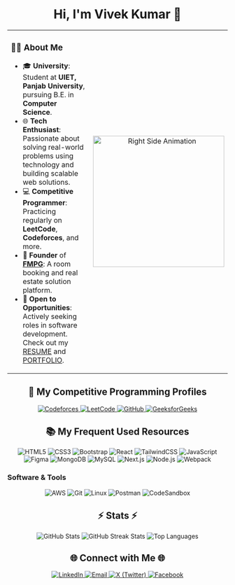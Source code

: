 <h1 align="center">Hi, I'm Vivek Kumar 👋</h1> 

<table border="0" cellspacing="0" cellpadding="0" style="border-collapse: collapse;">
  <tr>
    <td style="width: 50%; vertical-align: top;">
      <h3>👨‍💻 About Me</h3>
      <ul>
        <li>🎓 <strong>University</strong>: Student at <strong>UIET, Panjab University</strong>, pursuing B.E. in <strong>Computer Science</strong>.</li>
        <li>🌐 <strong>Tech Enthusiast</strong>: Passionate about solving real-world problems using technology and building scalable web solutions.</li>
        <li>💻 <strong>Competitive Programmer</strong>: Practicing regularly on <strong>LeetCode</strong>, <strong>Codeforces</strong>, and more.</li>
        <li>💼 <strong>Founder</strong> of <strong><a href="https://fmpg.in" target="_blank">FMPG</a></strong>: A room booking and real estate solution platform.</li>
        <li>💭 <strong>Open to Opportunities</strong>: Actively seeking roles in software development. Check out my <a href="#">RESUME</a> and <a href="#">PORTFOLIO</a>.</li>
      </ul>
    </td>
    <td style="width: 50%; text-align: center;">
      <img src="https://github.com/7oSkaaa/7oSkaaa/raw/main/Images/Right_Side.gif" alt="Right Side Animation" width="300" />
    </td>
  </tr>
</table>




<h2 align="center">🐣 My Competitive Programming Profiles</h2>

<p align="center">
  <a href="https://codeforces.com/profile/vinaytheprogrammer" target="_blank"> 
    <img src="https://img.shields.io/badge/Codeforces-1F8ACB?style=for-the-badge&logo=codeforces&logoColor=white" alt="Codeforces" />
  </a>
  <a href="https://leetcode.com/u/q5lq9sHvTw/" target="_blank"> 
    <img src="https://img.shields.io/badge/LeetCode-FFA116?style=for-the-badge&logo=leetcode&logoColor=black" alt="LeetCode" />
  </a>
  <a href="https://github.com/Vivekkumarprince1" target="_blank">
    <img src="https://img.shields.io/badge/GitHub-181717?style=for-the-badge&logo=github&logoColor=white" alt="GitHub" />
  </a>
  <a href="https://www.geeksforgeeks.org/user/" target="_blank">
    <img src="https://img.shields.io/badge/GeeksforGeeks-0F9D58?style=for-the-badge&logo=geeksforgeeks&logoColor=white" alt="GeeksforGeeks" />
  </a>
</p>

<h2 align="center">📚 My Frequent Used Resources</h2>

<p align="center">
  <img src="https://img.shields.io/badge/HTML5-E34F26?style=for-the-badge&logo=html5&logoColor=white" alt="HTML5" />
  <img src="https://img.shields.io/badge/CSS3-1572B6?style=for-the-badge&logo=css3&logoColor=white" alt="CSS3" />
  <img src="https://img.shields.io/badge/Bootstrap-7952B3?style=for-the-badge&logo=bootstrap&logoColor=white" alt="Bootstrap" />
  <img src="https://img.shields.io/badge/React-61DAFB?style=for-the-badge&logo=react&logoColor=black" alt="React" />
  <img src="https://img.shields.io/badge/TailwindCSS-06B6D4?style=for-the-badge&logo=tailwindcss&logoColor=white" alt="TailwindCSS" />
  <img src="https://img.shields.io/badge/JavaScript-F7DF1E?style=for-the-badge&logo=javascript&logoColor=black" alt="JavaScript" />
  <img src="https://img.shields.io/badge/Figma-F24E1E?style=for-the-badge&logo=figma&logoColor=white" alt="Figma" />
  <img src="https://img.shields.io/badge/MongoDB-47A248?style=for-the-badge&logo=mongodb&logoColor=white" alt="MongoDB" />
  <img src="https://img.shields.io/badge/MySQL-4479A1?style=for-the-badge&logo=mysql&logoColor=white" alt="MySQL" />
  <img src="https://img.shields.io/badge/Next.js-000000?style=for-the-badge&logo=next.js&logoColor=white" alt="Next.js" />
  <img src="https://img.shields.io/badge/Node.js-339933?style=for-the-badge&logo=nodedotjs&logoColor=white" alt="Node.js" />
  <img src="https://img.shields.io/badge/Webpack-8DD6F9?style=for-the-badge&logo=webpack&logoColor=black" alt="Webpack" />
</p>

<h3>Software & Tools</h3>

<p align="center">
  <img src="https://img.shields.io/badge/AWS-232F3E?style=for-the-badge&logo=amazonaws&logoColor=white" alt="AWS" />
  <img src="https://img.shields.io/badge/Git-F05032?style=for-the-badge&logo=git&logoColor=white" alt="Git" />
  <img src="https://img.shields.io/badge/Linux-FCC624?style=for-the-badge&logo=linux&logoColor=black" alt="Linux" />
  <img src="https://img.shields.io/badge/Postman-FF6C37?style=for-the-badge&logo=postman&logoColor=white" alt="Postman" />
  <img src="https://img.shields.io/badge/CodeSandbox-000000?style=for-the-badge&logo=codesandbox&logoColor=white" alt="CodeSandbox" />
</p>

<h2 align="center">⚡ Stats ⚡</h2> <div align="center"> <img src="https://github-readme-stats.vercel.app/api?username=Vivekkumarprince1&show_icons=true&theme=tokyonight" alt="GitHub Stats"/> <img src="https://github-readme-streak-stats.herokuapp.com/?user=Vivekkumarprince1&theme=tokyonight" alt="GitHub Streak Stats"/> <img src="https://github-readme-stats.vercel.app/api/top-langs/?username=Vivekkumarprince1&layout=compact&theme=tokyonight" alt="Top Languages"/> </div>
<!-- <h2 align="center">🐍 My Contributions 🐍</h2> <div align="center"> <img src="https://github.com/Vivekkumarprince1/Vivekkumarprince1/blob/output/github-contribution-grid-snake.svg" alt="Snake Animation"/> </div> -->
<h2 align="center">🌐 Connect with Me 🌐</h2> <p align="center"> <a href="https://www.linkedin.com/in/vivek-kumar-2055211a6" target="_blank"> <img src="https://img.shields.io/badge/LinkedIn-0A66C2?style=for-the-badge&logo=linkedin&logoColor=white" alt="LinkedIn"/> </a> <a href="mailto:vivekkumarprince1@gmail.com" target="_blank"> <img src="https://img.shields.io/badge/Gmail-D14836?style=for-the-badge&logo=gmail&logoColor=white" alt="Email"/> </a> <a href="https://x.com/Vivekra90835697" target="_blank"> <img src="https://img.shields.io/badge/X-1DA1F2?style=for-the-badge&logo=twitter&logoColor=white" alt="X (Twitter)"/> </a> <a href="https://www.facebook.com/vivek.kumarraj.315" target="_blank"> <img src="https://img.shields.io/badge/Facebook-1877F2?style=for-the-badge&logo=facebook&logoColor=white" alt="Facebook"/> </a> </p>
